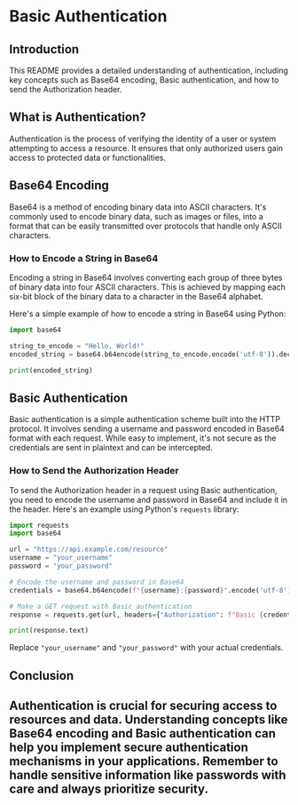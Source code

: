 # Basic Authentication

## Introduction

This README provides a detailed understanding of authentication, including key concepts such as Base64 encoding, Basic authentication, and how to send the Authorization header.

## What is Authentication?

Authentication is the process of verifying the identity of a user or system attempting to access a resource. It ensures that only authorized users gain access to protected data or functionalities.

## Base64 Encoding

Base64 is a method of encoding binary data into ASCII characters. It's commonly used to encode binary data, such as images or files, into a format that can be easily transmitted over protocols that handle only ASCII characters.

### How to Encode a String in Base64

Encoding a string in Base64 involves converting each group of three bytes of binary data into four ASCII characters. This is achieved by mapping each six-bit block of the binary data to a character in the Base64 alphabet.

Here's a simple example of how to encode a string in Base64 using Python:

```python
import base64

string_to_encode = "Hello, World!"
encoded_string = base64.b64encode(string_to_encode.encode('utf-8')).decode('utf-8')

print(encoded_string)
```

## Basic Authentication

Basic authentication is a simple authentication scheme built into the HTTP protocol. It involves sending a username and password encoded in Base64 format with each request. While easy to implement, it's not secure as the credentials are sent in plaintext and can be intercepted.

### How to Send the Authorization Header

To send the Authorization header in a request using Basic authentication, you need to encode the username and password in Base64 and include it in the header. Here's an example using Python's `requests` library:

```python
import requests
import base64

url = "https://api.example.com/resource"
username = "your_username"
password = "your_password"

# Encode the username and password in Base64
credentials = base64.b64encode(f"{username}:{password}".encode('utf-8')).decode('utf-8')

# Make a GET request with Basic authentication
response = requests.get(url, headers={"Authorization": f"Basic {credentials}"})

print(response.text)
```

Replace `"your_username"` and `"your_password"` with your actual credentials.

## Conclusion

Authentication is crucial for securing access to resources and
data. Understanding concepts like Base64 encoding and Basic
authentication can help you implement secure authentication mechanisms
in your applications. Remember to handle sensitive information like
passwords with care and always prioritize security.
---
